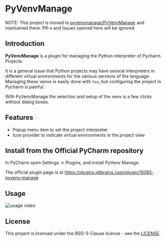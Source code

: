 # PyVenvManage

NOTE: This project is moved to [pyvenvmanage/PyVenvManage](https://github.com/pyvenvmanage/PyVenvManage) and maintained
there. PR-s and Issues opened here will be ignored.

## Introduction

<!-- Plugin description -->
**PyVenvManage** is a plugin for managing the Python interpreter of Pycharm Projects.

It is a general issue that Python projects may have several interpreters in different
virtual environments for the various versions of the language. Managing these venvs
is easily done with `tox`, but configuring the project in Pycharm is painful.

With PyVenvManage the selection and setup of the venv is a few clicks without dialog boxes.

## Features

- Popup menu item to set the project interpreter
- Icon provider to indicate virtual environments in the project view
<!-- Plugin description end -->

## Install from the Official PyCharm repository

In PyCharm open Settings -> Plugins, and install PyVenv Manage.

The official plugin page is at https://plugins.jetbrains.com/plugin/10085-pyvenv-manage

## Usage

![usage video](anim.gif?raw=true)


## License

This project is licensed under the BSD-3-Clause license - see the [LICENSE](https://github.com/nokia/PyVenvManage/blob/master/LICENSE).
